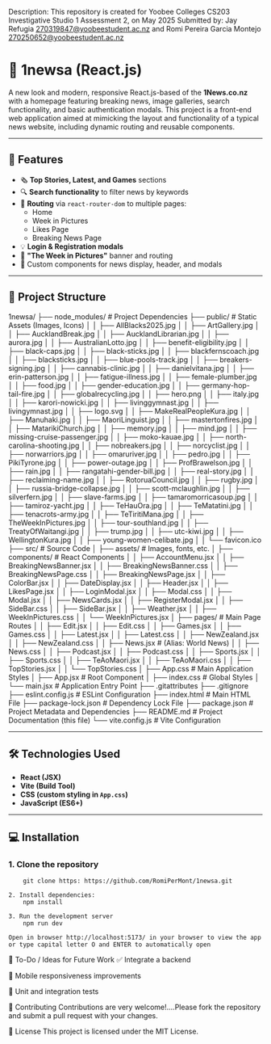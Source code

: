 Description:
This repository is created for Yoobee Colleges CS203 Investigative Studio 1 Assessment 2, on May 2025
Submitted by: Jay Refugia 270319847@yoobeestudent.ac.nz and Romi Pereira Garcia Montejo 270250652@yoobeestudent.ac.nz

# 📰 1newsa (React.js)

A new look and modern, responsive React.js-based of the **1News.co.nz** with a homepage featuring breaking news, image galleries, search functionality, and basic authentication modals. This project is a front-end web application aimed at mimicking the layout and functionality of a typical news website, including dynamic routing and reusable components.

---

## 🚀 Features

- 🗞️ **Top Stories, Latest, and Games** sections
- 🔍 **Search functionality** to filter news by keywords
- 🧭 **Routing** via `react-router-dom` to multiple pages:
  - Home
  - Week in Pictures
  - Likes Page
  - Breaking News Page
- 💡 **Login & Registration modals**
- 📸 **"The Week in Pictures"** banner and routing
- 🎨 Custom components for news display, header, and modals

---

## 📁 Project Structure
1newsa/
├── node_modules/          # Project Dependencies
├── public/                           # Static Assets (Images, Icons)
│   │   ├── AllBlacks2025.jpg
│   │   ├── ArtGallery.jpg
│   │   ├── AucklandBreak.jpg
│   │   ├── AucklandLibrarian.jpg
│   │   ├── aurora.jpg
│   │   ├── AustralianLotto.jpg
│   │   ├── benefit-eligibility.jpg
│   │   ├── black-caps.jpg
│   │   ├── black-sticks.jpg
│   │   ├── blackfernscoach.jpg
│   │   ├── blacksticks.jpg
│   │   ├── blue-pools-track.jpg
│   │   ├── breakers-signing.jpg
│   │   ├── cannabis-clinic.jpg
│   │   ├── danielvitana.jpg
│   │   ├── erin-patterson.jpg
│   │   ├── fatigue-illness.jpg
│   │   ├── female-plumber.jpg
│   │   ├── food.jpg
│   │   ├── gender-education.jpg
│   │   ├── germany-hop-tail-fire.jpg
│   │   ├── globalrecycling.jpg
│   │   ├── hero.png
│   │   ├── italy.jpg
│   │   ├── karori-nowicki.jpg
│   │   ├── livinggymnast.jpg
│   │   ├── livingymnast.jpg
│   │   ├── logo.svg
│   │   ├── MakeRealPeopleKura.jpg
│   │   ├── Manuhaki.jpg
│   │   ├── MaoriLinguist.jpg
│   │   ├── mastertonfires.jpg
│   │   ├── MatarikiChurch.jpg
│   │   ├── memory.jpg
│   │   ├── mind.jpg
│   │   ├── missing-cruise-passenger.jpg
│   │   ├── moko-kauae.jpg
│   │   ├── north-carolina-shooting.jpg
│   │   ├── nobreakers.jpg
│   │   ├── norcyclist.jpg
│   │   ├── norwarriors.jpg
│   │   ├── omaruriver.jpg
│   │   ├── pedro.jpg
│   │   ├── PikiTyrone.jpg
│   │   ├── power-outage.jpg
│   │   ├── ProfBrawelson.jpg
│   │   ├── rain.jpg
│   │   ├── rangatahi-gender-bill.jpg
│   │   ├── real-story.jpg
│   │   ├── reclaiming-name.jpg
│   │   ├── RotoruaCouncil.jpg
│   │   ├── rugby.jpg
│   │   ├── russia-bridge-collapse.jpg
│   │   ├── scott-mclaughlin.jpg
│   │   ├── silverfern.jpg
│   │   ├── slave-farms.jpg
│   │   ├── tamaromorricasoup.jpg
│   │   ├── tamiroz-yacht.jpg
│   │   ├── TeHauOra.jpg
│   │   ├── TeMatatini.jpg
│   │   ├── tenacrots-army.jpg
│   │   ├── TeTiritiMana.jpg
│   │   ├── TheWeekInPictures.jpg
│   │   ├── tour-southland.jpg
│   │   ├── TreatyOfWaitangi.jpg
│   │   ├── trump.jpg
│   │   ├── utc-kiwi.jpg
│   │   ├── WellingtonKura.jpg
│   │   ├── young-women-celibate.jpg
│   │   └── favicon.ico
├── src/                   # Source Code
│   ├── assets/            # Images, fonts, etc.
│   ├── components/        # React Components
│   │   ├── AccountMenu.jsx
│   │   ├── BreakingNewsBanner.jsx
│   │   ├── BreakingNewsBanner.css
│   │   ├── BreakingNewsPage.css
│   │   ├── BreakingNewsPage.jsx
│   │   ├── ColorBar.jsx
│   │   ├── DateDisplay.jsx
│   │   ├── Header.jsx
│   │   ├── LikesPage.jsx
│   │   ├── LoginModal.jsx
│   │   ├── Modal.css
│   │   ├── Modal.jsx
│   │   ├── NewsCards.jsx
│   │   ├── RegisterModal.jsx
│   │   ├── SideBar.css
│   │   ├── SideBar.jsx
│   │   ├── Weather.jsx
│   │   ├── WeekInPictures.css
│   │   └── WeekInPictures.jsx
│   ├── pages/                        # Main Page Routes
│   │   ├── Edit.jsx
│   │   ├── Edit.css
│   │   ├── Games.jsx
│   │   ├── Games.css
│   │   ├── Latest.jsx
│   │   ├── Latest.css
│   │   ├── NewZealand.jsx
│   │   ├── NewZealand.css
│   │   ├── News.jsx                  # (Alias: World News)
│   │   ├── News.css
│   │   ├── Podcast.jsx
│   │   ├── Podcast.css
│   │   ├── Sports.jsx
│   │   ├── Sports.css
│   │   ├── TeAoMaori.jsx
│   │   ├── TeAoMaori.css
│   │   ├── TopStories.jsx
│   │   └── TopStories.css
│   ├── App.css            # Main Application Styles
│   ├── App.jsx            # Root Component
│   ├── index.css          # Global Styles
│   └── main.jsx           # Application Entry Point
├── .gitattributes
├── .gitignore
├── eslint.config.js       # ESLint Configuration
├── index.html             # Main HTML File
├── package-lock.json      # Dependency Lock File
├── package.json           # Project Metadata and Dependencies
├── README.md              # Project Documentation (this file)
└── vite.config.js         # Vite Configuration

---

## 🛠️ Technologies Used

- **React (JSX)**
- **Vite (Build Tool)**
- **CSS (custom styling in `App.css`)**
- **JavaScript (ES6+)**

---

## 💻 Installation

### 1. Clone the repository
        git clone https: https://github.com/RomiPerMont/1newsa.git
        
    2. Install dependencies:
        npm install
        
    3. Run the development server
        npm run dev
        
    Open in browser http://localhost:5173/ in your browser to view the app or type capital letter O and ENTER to automatically open

📌 To-Do / Ideas for Future Work
✅ Integrate a backend 

📱 Mobile responsiveness improvements

🧪 Unit and integration tests

🤝 Contributing
Contributions are very welcome!....Please fork the repository and submit a pull request with your changes.

📄 License
This project is licensed under the MIT License.



